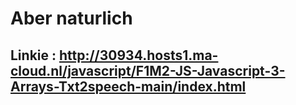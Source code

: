 # Aber naturlich

## Linkie :  http://30934.hosts1.ma-cloud.nl/javascript/F1M2-JS-Javascript-3-Arrays-Txt2speech-main/index.html
